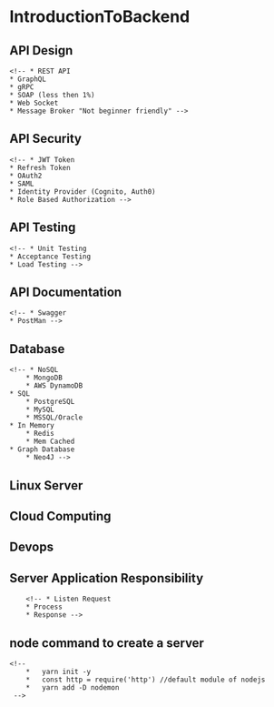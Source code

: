 # IntroductionToBackend

## API Design

    <!-- * REST API
    * GraphQL
    * gRPC
    * SOAP (less then 1%)
    * Web Socket
    * Message Broker "Not beginner friendly" -->

## API Security

    <!-- * JWT Token
    * Refresh Token
    * OAuth2
    * SAML
    * Identity Provider (Cognito, Auth0)
    * Role Based Authorization -->

## API Testing

    <!-- * Unit Testing
    * Acceptance Testing
    * Load Testing -->

## API Documentation

    <!-- * Swagger
    * PostMan -->

## Database

    <!-- * NoSQL
        * MongoDB
        * AWS DynamoDB
    * SQL
        * PostgreSQL
        * MySQL
        * MSSQL/Oracle
    * In Memory
        * Redis
        * Mem Cached
    * Graph Database
        * Neo4J -->

## Linux Server

## Cloud Computing

## Devops

<!-- most complicated work for a developer is analyze requirement and make a proper planning -->
<!-- SRS = Software Requirement Specification -->

## Server Application Responsibility

        <!-- * Listen Request
        * Process
        * Response -->

## node command to create a server

    <!--
        *   yarn init -y
        *   const http = require('http') //default module of nodejs
        *   yarn add -D nodemon
     -->

